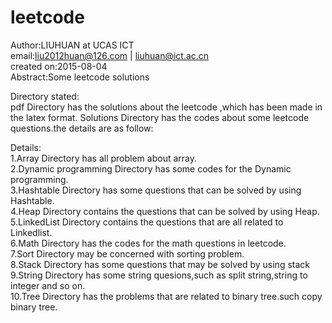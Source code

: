 # leetcode
Author:LIUHUAN at UCAS ICT <br>
email:liu2012huan@126.com | liuhuan@ict.ac.cn<br>
created on:2015-08-04 <br>
Abstract:Some leetcode solutions<br>

Directory stated:<br>
pdf Directory has the solutions about the leetcode ,which has been made in the latex format.
Solutions Directory has the codes about some leetcode questions.the details are as follow:<br>

Details:<br>
1.Array Directory has all problem about array.<br>
2.Dynamic programming Directory has some codes for the Dynamic programming.<br>
3.Hashtable Directory has some questions that can be solved by using Hashtable.<br>
4.Heap Directory contains the questions that can be solved by using Heap.<br>
5.LinkedList Directory contains the questions that are all related to Linkedlist.<br>
6.Math Directory has the codes for the math questions in leetcode.<br>
7.Sort Directory may be concerned with sorting problem.<br>
8.Stack Directory has some questions that may be solved by using stack<br>
9.String Directory has some string quesions,such as split string,string to integer and so on.<br>
10.Tree Directory has the problems that are related to binary tree.such copy binary tree.<br>
